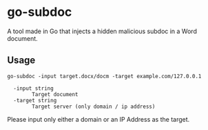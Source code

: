 # go-subdoc
A tool made in Go that injects a hidden malicious subdoc in a Word document.

## Usage
```
go-subdoc -input target.docx/docm -target example.com/127.0.0.1
```

```
  -input string
        Target document
  -target string
        Target server (only domain / ip address)
```

Please input only either a domain or an IP Address as the target.
